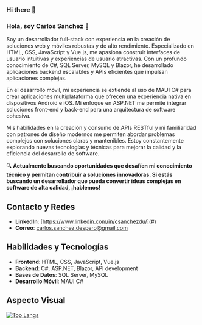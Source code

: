 ### Hi there 👋
### Hola, soy Carlos Sanchez 👋

Soy un desarrollador full-stack con experiencia en la creación de soluciones web y móviles robustas y de alto rendimiento. Especializado en HTML, CSS, JavaScript y Vue.js, me apasiona construir interfaces de usuario intuitivas y experiencias de usuario atractivas. Con un profundo conocimiento de C#, SQL Server, MySQL y Blazor, he desarrollado aplicaciones backend escalables y APIs eficientes que impulsan aplicaciones complejas.

En el desarrollo móvil, mi experiencia se extiende al uso de MAUI C# para crear aplicaciones multiplataforma que ofrecen una experiencia nativa en dispositivos Android e iOS. Mi enfoque en ASP.NET me permite integrar soluciones front-end y back-end para una arquitectura de software cohesiva.

Mis habilidades en la creación y consumo de APIs RESTful y mi familiaridad con patrones de diseño modernos me permiten abordar problemas complejos con soluciones claras y mantenibles. Estoy constantemente explorando nuevas tecnologías y técnicas para mejorar la calidad y la eficiencia del desarrollo de software.

🔍 **Actualmente buscando oportunidades que desafíen mi conocimiento técnico y permitan contribuir a soluciones innovadoras. Si estás buscando un desarrollador que pueda convertir ideas complejas en software de alta calidad, ¡hablemos!**

## Contacto y Redes

- **LinkedIn**: [https://www.linkedin.com/in/csanchezdu/](#)
- **Correo**: [carlos.sanchez.despero@gmail.com](mailto:carlos.sanchez.despero@gmail.com)

## Habilidades y Tecnologías

- **Frontend**: HTML, CSS, JavaScript, Vue.js
- **Backend**: C#, ASP.NET, Blazor, API development
- **Bases de Datos**: SQL Server, MySQL
- **Desarrollo Móvil**: MAUI C#

## Aspecto Visual

[![Top Langs](https://github-readme-stats.vercel.app/api/top-langs/?username=Forze9dark&layout=compact)](https://github.com/anuraghazra/github-readme-stats)








